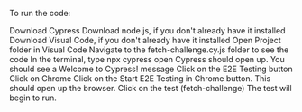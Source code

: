 To run the code:

Download Cypress
Download node.js, if you don't already have it installed
Download Visual Code, if you don't already have it installed
Open Project folder in Visual Code
Navigate to the fetch-challenge.cy.js folder to see the code
In the terminal, type npx cypress open
Cypress should open up. You should see a Welcome to Cypress! message
Click on the E2E Testing button
Click on Chrome
Click on the Start E2E Testing in Chrome button. This should open up the browser.
Click on the test (fetch-challenge)
The test will begin to run.
